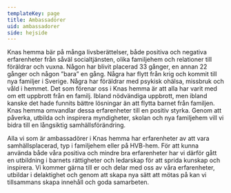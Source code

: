 ```yaml
---
templateKey: page
title: Ambassadörer
uid: ambassadorer
side: hejside
---
```

Knas hemma bär på många livsberättelser, både positiva och negativa erfarenheter från såväl socialtjänsten, olika familjehem och relationer till föräldrar och vuxna. Någon har blivit placerad 33 gånger, en annan 22 gånger och någon ”bara” en gång. Några har flytt från krig och kommit till nya familjer i Sverige. Några har föräldrar med psykisk ohälsa, missbruk och våld i hemmet. Det som förenar oss i Knas hemma är att alla har varit med om ett uppbrott från en familj. Ibland nödvändiga uppbrott, men ibland kanske det hade funnits bättre lösningar än att flytta barnet från familjen. Knas hemma omvandlar dessa erfarenheter till en positiv styrka. Genom att påverka, utbilda och inspirera myndigheter, skolan och nya familjehem vill vi bidra till en långsiktig samhällsförändring.

Alla vi som är ambassadörer i Knas hemma har erfarenheter av att vara samhällsplacerad, typ i familjehem eller på HVB-hem. För att kunna använda både våra positiva och mindre bra erfarenheter har vi därför gått en utbildning i barnets rättigheter och ledarskap för att sprida kunskap och inspirera. Vi kommer gärna till er och delar med oss av våra erfarenheter, utbildar i delaktighet och genom att skapa nya sätt att mötas på kan vi tillsammans skapa innehåll och goda samarbeten.
